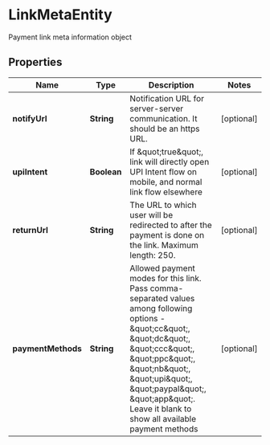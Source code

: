 

# LinkMetaEntity

Payment link meta information object

## Properties

| Name | Type | Description | Notes |
|------------ | ------------- | ------------- | -------------|
|**notifyUrl** | **String** | Notification URL for server-server communication. It should be an https URL. |  [optional] |
|**upiIntent** | **Boolean** | If \&quot;true\&quot;, link will directly open UPI Intent flow on mobile, and normal link flow elsewhere |  [optional] |
|**returnUrl** | **String** | The URL to which user will be redirected to after the payment is done on the link. Maximum length: 250. |  [optional] |
|**paymentMethods** | **String** | Allowed payment modes for this link. Pass comma-separated values among following options - \&quot;cc\&quot;, \&quot;dc\&quot;, \&quot;ccc\&quot;, \&quot;ppc\&quot;, \&quot;nb\&quot;, \&quot;upi\&quot;, \&quot;paypal\&quot;, \&quot;app\&quot;. Leave it blank to show all available payment methods |  [optional] |



